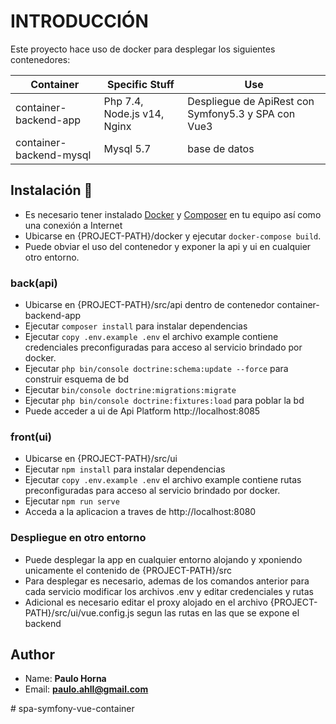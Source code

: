 # INTRODUCCIÓN
Este proyecto hace uso de docker para desplegar los siguientes contenedores:

| Container | Specific Stuff | Use |
| -- | -- | -- |
| container-backend-app | Php 7.4, Node.js v14, Nginx | Despliegue de ApiRest con Symfony5.3 y SPA con Vue3  |
| container-backend-mysql | Mysql 5.7 | base de datos |
 
## Instalación 🔧
* Es necesario tener instalado [Docker](https://docs.docker.com/engine/install/) y [Composer](https://docs.docker.com/compose/install/)  en tu equipo así como una  conexión a Internet
* Ubicarse en {PROJECT-PATH}/docker  y ejecutar `docker-compose build`.
* Puede obviar el uso del contenedor y exponer la api y ui en cualquier otro entorno.

### back(api)
* Ubicarse en {PROJECT-PATH}/src/api dentro de contenedor container-backend-app
* Ejecutar `composer install` para instalar dependencias
* Ejecutar `copy .env.example .env`  el archivo example contiene credenciales preconfiguradas para acceso al servicio brindado por docker.
* Ejecutar  `php bin/console doctrine:schema:update --force` para construir esquema de bd
* Ejecutar  `bin/console doctrine:migrations:migrate`
* Ejecutar  `php bin/console doctrine:fixtures:load` para poblar la bd
* Puede acceder a ui de Api Platform http://localhost:8085

### front(ui)
* Ubicarse en {PROJECT-PATH}/src/ui
* Ejecutar `npm install` para instalar dependencias
* Ejecutar `copy .env.example .env` el archivo example contiene rutas preconfiguradas para acceso al servicio brindado por docker.
* Ejecutar `npm run serve` 
* Acceda a la aplicacion a traves de http://localhost:8080


### Despliegue en otro entorno
* Puede desplegar la app en cualquier entorno alojando y  xponiendo unicamente el contenido de {PROJECT-PATH}/src
* Para desplegar es necesario, ademas de los comandos anterior para cada servicio modificar los archivos .env y editar credenciales y rutas
* Adicional es necesario editar el proxy alojado en el archivo {PROJECT-PATH}/src/ui/vue.config.js segun las rutas en las que se expone el backend


## Author
* Name: **Paulo Horna**
* Email: **paulo.ahll@gmail.com**

#   s p a - s y m f o n y - v u e - c o n t a i n e r 
 
 